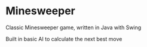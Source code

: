 # Minesweeper

Classic Minesweeper game, written in Java with Swing

Built in basic AI to calculate the next best move